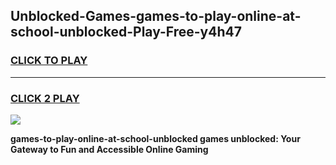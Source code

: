 
## Unblocked-Games-games-to-play-online-at-school-unblocked-Play-Free-y4h47
<h3>
<a href="https://premium76.site?title=games-to-play-online-at-school-unblocked&ref=12A">CLICK TO PLAY</a></h3>
<hr>

<h3>
<a href="https://premium76.site?title=games-to-play-online-at-school-unblocked&ref=12A">CLICK 2 PLAY</a>
  
</h3>

<a href="https://premium76.site?title=games-to-play-online-at-school-unblocked&ref=12A"><img src="https://clearcache.store/games.png"></a>


**games-to-play-online-at-school-unblocked games unblocked: Your Gateway to Fun and Accessible Online Gaming**
